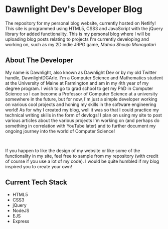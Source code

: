 # Dawnlight Dev's Developer Blog

The repository for my personal blog website, currently hosted on Netlify! This site is programmed using HTML5, CSS3 and JavaScript with the jQuery library for added functionality. This is my personal blog where I will be uploading blog posts relating to projects I'm currently developing and working on, such as my 2D indie JRPG game, <i>Mahou Shoujo Monogatari</i>

## About The Developer
My name is Dawnlight, also known as Dawnlight Dev or by my old Twitter handle, DawnlightDGArle. I'm a Computer Science and Mathematics student at the University of Maine at Farmington and am in my 4th year of my degree program. I wish to go to grad school to get my PhD in Computer Science so I can become a Professor of Computer Science at a university somewhere in the future, but for now, I'm just a simple developer working on various cool projects and honing my skills in the software engineering world! As for why I created my blog, well it was so that I could practice my technical writing skills in the form of devlogs! I plan on using my site to post various articles about the various projects I'm working on (and perhaps do something in correlation with YouTube later) and to further document my ongoing journey into the world of Computer Science!

<br>

If you happen to like the design of my website or like some of the functionality in my site, feel free to sample from my repository (with credit of course if you use a lot of my code). I would be quite humbled if my blog inspired you to create your own!

## Current Tech Stack
<ul>
<li> HTML5 </li>
<li> CSS3 </li>
<li> jQuery </li>
<li>NodeJS</li>
<li>EJS</li>
<li>Express</li>
</ul>
